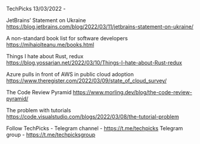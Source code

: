 TechPicks 13/03/2022 -

JetBrains’ Statement on Ukraine
https://blog.jetbrains.com/blog/2022/03/11/jetbrains-statement-on-ukraine/

A non-standard book list for software developers
https://mihaiolteanu.me/books.html

Things I hate about Rust, redux
https://blog.yossarian.net/2022/03/10/Things-I-hate-about-Rust-redux

Azure pulls in front of AWS in public cloud adoption
https://www.theregister.com/2022/03/09/state_of_cloud_survey/

The Code Review Pyramid
https://www.morling.dev/blog/the-code-review-pyramid/

The problem with tutorials
https://code.visualstudio.com/blogs/2022/03/08/the-tutorial-problem

Follow TechPicks -
Telegram channel - https://t.me/techpicks
Telegram group - https://t.me/techpicksgroup